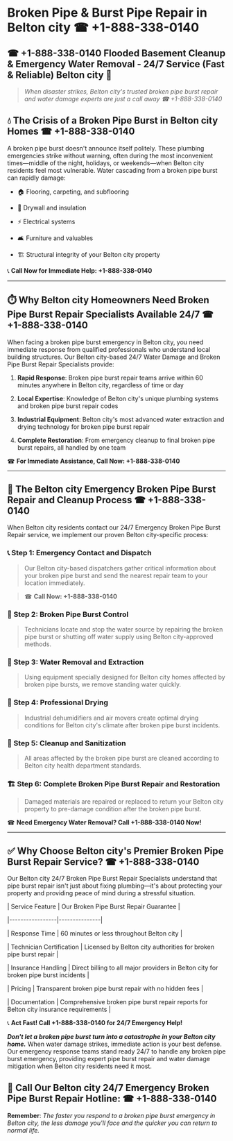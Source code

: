 # Broken Pipe & Burst Pipe Repair in Belton city ☎ +1-888-338-0140  
## ☎ +1-888-338-0140 Flooded Basement Cleanup & Emergency Water Removal - 24/7 Service (Fast & Reliable) Belton city 🚨  

> *When disaster strikes, Belton city's trusted broken pipe burst repair and water damage experts are just a call away ☎ +1-888-338-0140*  

## 💧 The Crisis of a Broken Pipe Burst in Belton city Homes ☎ +1-888-338-0140  

A broken pipe burst doesn't announce itself politely. These plumbing emergencies strike without warning, often during the most inconvenient times—middle of the night, holidays, or weekends—when Belton city residents feel most vulnerable. Water cascading from a broken pipe burst can rapidly damage:  

* 🏠 Flooring, carpeting, and subflooring  
* 🧱 Drywall and insulation  
* ⚡ Electrical systems  
* 🛋️ Furniture and valuables  
* 🏗️ Structural integrity of your Belton city property  

📞 **Call Now for Immediate Help: +1-888-338-0140**  

---  

## ⏱️ Why Belton city Homeowners Need Broken Pipe Burst Repair Specialists Available 24/7 ☎ +1-888-338-0140  

When facing a broken pipe burst emergency in Belton city, you need immediate response from qualified professionals who understand local building structures. Our Belton city-based 24/7 Water Damage and Broken Pipe Burst Repair Specialists provide:  

1. **Rapid Response**: Broken pipe burst repair teams arrive within 60 minutes anywhere in Belton city, regardless of time or day  
2. **Local Expertise**: Knowledge of Belton city's unique plumbing systems and broken pipe burst repair codes  
3. **Industrial Equipment**: Belton city's most advanced water extraction and drying technology for broken pipe burst repair  
4. **Complete Restoration**: From emergency cleanup to final broken pipe burst repairs, all handled by one team  

☎ **For Immediate Assistance, Call Now: +1-888-338-0140**  

---  

## 🔧 The Belton city Emergency Broken Pipe Burst Repair and Cleanup Process ☎ +1-888-338-0140  

When Belton city residents contact our 24/7 Emergency Broken Pipe Burst Repair service, we implement our proven Belton city-specific process:  

### 📞 Step 1: Emergency Contact and Dispatch  
> Our Belton city-based dispatchers gather critical information about your broken pipe burst and send the nearest repair team to your location immediately.  
> ☎ **Call Now: +1-888-338-0140**  

### 🚿 Step 2: Broken Pipe Burst Control  
> Technicians locate and stop the water source by repairing the broken pipe burst or shutting off water supply using Belton city-approved methods.  

### 🌊 Step 3: Water Removal and Extraction  
> Using equipment specially designed for Belton city homes affected by broken pipe bursts, we remove standing water quickly.  

### 💨 Step 4: Professional Drying  
> Industrial dehumidifiers and air movers create optimal drying conditions for Belton city's climate after broken pipe burst incidents.  

### 🧼 Step 5: Cleanup and Sanitization  
> All areas affected by the broken pipe burst are cleaned according to Belton city health department standards.  

### 🏗️ Step 6: Complete Broken Pipe Burst Repair and Restoration  
> Damaged materials are repaired or replaced to return your Belton city property to pre-damage condition after the broken pipe burst.  

☎ **Need Emergency Water Removal? Call +1-888-338-0140 Now!**  

---  

## ✅ Why Choose Belton city's Premier Broken Pipe Burst Repair Service? ☎ +1-888-338-0140  

Our Belton city 24/7 Broken Pipe Burst Repair Specialists understand that pipe burst repair isn't just about fixing plumbing—it's about protecting your property and providing peace of mind during a stressful situation.  

| Service Feature | Our Broken Pipe Burst Repair Guarantee |  
|-----------------|---------------|  
| Response Time | 60 minutes or less throughout Belton city |  
| Technician Certification | Licensed by Belton city authorities for broken pipe burst repair |  
| Insurance Handling | Direct billing to all major providers in Belton city for broken pipe burst incidents |  
| Pricing | Transparent broken pipe burst repair with no hidden fees |  
| Documentation | Comprehensive broken pipe burst repair reports for Belton city insurance requirements |  

📞 **Act Fast! Call +1-888-338-0140 for 24/7 Emergency Help!**  

***Don't let a broken pipe burst turn into a catastrophe in your Belton city home.*** When water damage strikes, immediate action is your best defense. Our emergency response teams stand ready 24/7 to handle any broken pipe burst emergency, providing expert pipe burst repair and water damage mitigation when Belton city residents need it most.  

## 📱 Call Our Belton city 24/7 Emergency Broken Pipe Burst Repair Hotline: ☎ +1-888-338-0140  

**Remember**: *The faster you respond to a broken pipe burst emergency in Belton city, the less damage you'll face and the quicker you can return to normal life.*